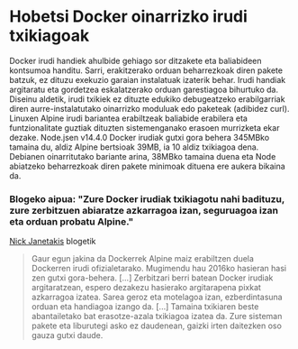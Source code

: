 # Hobetsi Docker oinarrizko irudi txikiagoak

Docker irudi handiek ahulbide gehiago sor ditzakete eta baliabideen kontsumoa handitu. Sarri, erakitzerako orduan beharrezkoak diren pakete batzuk, ez dituzu exekuzio garaian instalatuak izaterik behar. Irudi handiak argitaratu eta gordetzea eskalatzerako orduan garestiagoa bihurtuko da. Diseinu aldetik, irudi txikiek ez dituzte edukiko debugeatzeko erabilgarriak diren aurre-instalatutako oinarrizko moduluak edo paketeak (adibidez curl).
Linuxen Alpine irudi bariantea erabiltzeak baliabide erabilera eta funtzionalitate guztiak dituzten sistemenganako erasoen murrizketa ekar dezake. Node.jsen v14.4.0 Docker irudiak gutxi gora behera 345MBko tamaina du, aldiz Alpine bertsioak 39MB, ia 10 aldiz txikiagoa dena.
Debianen oinarritutako bariante arina, 38MBko tamaina duena eta Node abiatzeko beharrezkoak diren pakete minimoak dituena ere aukera bikaina da.

### Blogeko aipua: "Zure Docker irudiak txikiagotu nahi badituzu, zure zerbitzuen abiaratze azkarragoa izan, seguruagoa izan eta orduan probatu Alpine."

[Nick Janetakis](https://nickjanetakis.com/blog/the-3-biggest-wins-when-using-alpine-as-a-base-docker-image) blogetik

> Gaur egun jakina da Dockerrek Alpine maiz erabiltzen duela Dockerren irudi ofizialetarako. Mugimendu hau 2016ko hasieran hasi zen gutxi gora-behera. [...]
  Zerbitzari berri batean Docker irudiak argitaratzean, espero dezakezu hasierako argitarapena pixkat azkarragoa izatea. Sarea geroz eta motelagoa izan, ezberdintasuna orduan eta handiagoa izango da. [...] Tamaina txikiaren beste abantailetako bat erasotze-azala txikiagoa izatea da. Zure sisteman pakete eta liburutegi asko ez daudenean, gaizki irten daitezken oso gauza gutxi daude.
